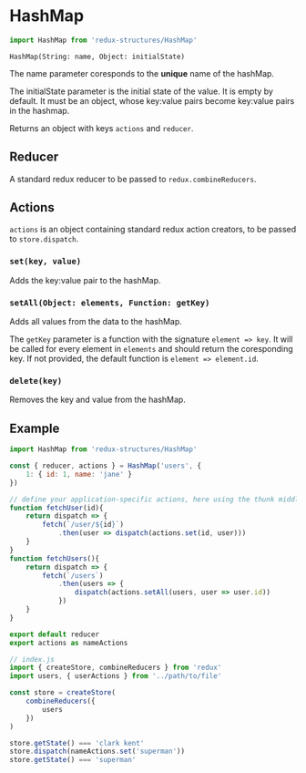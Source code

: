 # HashMap
```js
import HashMap from 'redux-structures/HashMap'
```

`HashMap(String: name, Object: initialState)`

The name parameter coresponds to the <b>unique</b> name of the hashMap.

The initialState parameter is the initial state of the value. It is empty by default. It must be an object, whose key:value pairs become key:value pairs in the hashmap.

Returns an object with keys `actions` and `reducer`.

## Reducer

A standard redux reducer to be passed to `redux.combineReducers`.

## Actions

`actions` is an object containing standard redux action creators, to be passed to `store.dispatch`.

### `set(key, value)`

Adds the key:value pair to the hashMap.

### `setAll(Object: elements, Function: getKey)`

Adds all values from the data to the hashMap.

The `getKey` parameter is a function with the signature `element => key`. It will be called for every element in `elements` and should return the coresponding key. If not provided, the default function is `element => element.id`.

### `delete(key)`

Removes the key and value from the hashMap.

## Example

```js
import HashMap from 'redux-structures/HashMap'

const { reducer, actions } = HashMap('users', {
    1: { id: 1, name: 'jane' }
})

// define your application-specific actions, here using the thunk middleware
function fetchUser(id){
    return dispatch => {
        fetch(`/user/${id}`)
            .then(user => dispatch(actions.set(id, user)))
    }
}
function fetchUsers(){
    return dispatch => {
        fetch(`/users`)
            .then(users => {
                dispatch(actions.setAll(users, user => user.id))
            })
    }
}

export default reducer
export actions as nameActions
```

```js
// index.js
import { createStore, combineReducers } from 'redux'
import users, { userActions } from '../path/to/file'

const store = createStore(
    combineReducers({
        users
    })
)

store.getState() === 'clark kent'
store.dispatch(nameActions.set('superman'))
store.getState() === 'superman'
```
